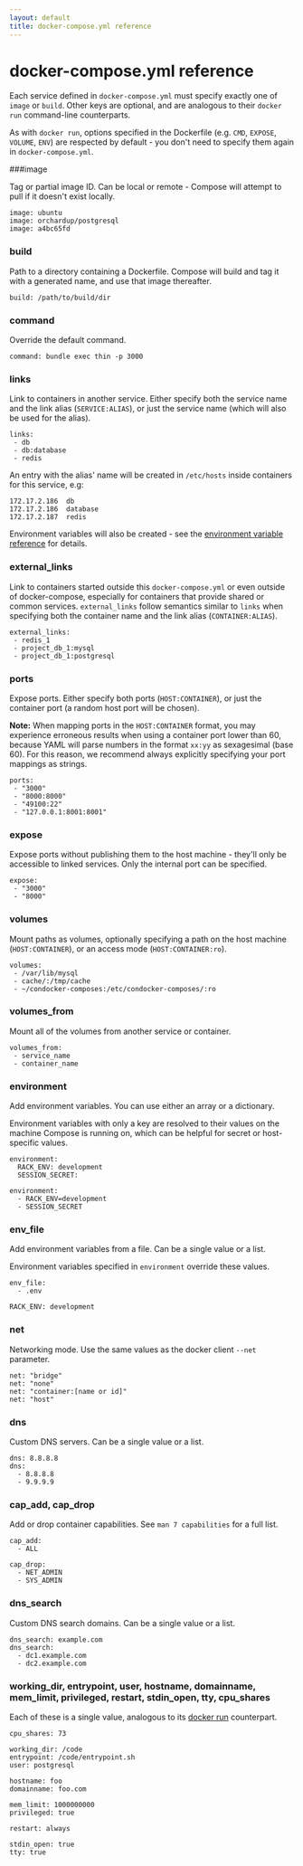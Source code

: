 ```yaml
---
layout: default
title: docker-compose.yml reference
---
```


docker-compose.yml reference
=================

Each service defined in `docker-compose.yml` must specify exactly one of `image` or `build`. Other keys are optional, and are analogous to their `docker run` command-line counterparts.

As with `docker run`, options specified in the Dockerfile (e.g. `CMD`, `EXPOSE`, `VOLUME`, `ENV`) are respected by default - you don't need to specify them again in `docker-compose.yml`.

###image

Tag or partial image ID. Can be local or remote - Compose will attempt to pull if it doesn't exist locally.

```
image: ubuntu
image: orchardup/postgresql
image: a4bc65fd
```

### build

Path to a directory containing a Dockerfile. Compose will build and tag it with a generated name, and use that image thereafter.

```
build: /path/to/build/dir
```

### command

Override the default command.

```
command: bundle exec thin -p 3000
```

<a name="links"></a>
### links

Link to containers in another service. Either specify both the service name and the link alias (`SERVICE:ALIAS`), or just the service name (which will also be used for the alias).

```
links:
 - db
 - db:database
 - redis
```

An entry with the alias' name will be created in `/etc/hosts` inside containers for this service, e.g:

```
172.17.2.186  db
172.17.2.186  database
172.17.2.187  redis
```

Environment variables will also be created - see the [environment variable reference](env.html) for details.

### external_links

Link to containers started outside this `docker-compose.yml` or even outside of docker-compose, especially for containers that provide shared or common services.
`external_links` follow semantics similar to `links` when specifying both the container name and the link alias (`CONTAINER:ALIAS`).

```
external_links:
 - redis_1
 - project_db_1:mysql
 - project_db_1:postgresql
```

### ports

Expose ports. Either specify both ports (`HOST:CONTAINER`), or just the container port (a random host port will be chosen).

**Note:** When mapping ports in the `HOST:CONTAINER` format, you may experience erroneous results when using a container port lower than 60, because YAML will parse numbers in the format `xx:yy` as sexagesimal (base 60). For this reason, we recommend always explicitly specifying your port mappings as strings.

```
ports:
 - "3000"
 - "8000:8000"
 - "49100:22"
 - "127.0.0.1:8001:8001"
```

### expose

Expose ports without publishing them to the host machine - they'll only be accessible to linked services. Only the internal port can be specified.

```
expose:
 - "3000"
 - "8000"
```

### volumes

Mount paths as volumes, optionally specifying a path on the host machine
(`HOST:CONTAINER`), or an access mode (`HOST:CONTAINER:ro`).

```
volumes:
 - /var/lib/mysql
 - cache/:/tmp/cache
 - ~/condocker-composes:/etc/condocker-composes/:ro
```

### volumes_from

Mount all of the volumes from another service or container.

```
volumes_from:
 - service_name
 - container_name
```

### environment

Add environment variables. You can use either an array or a dictionary.

Environment variables with only a key are resolved to their values on the machine Compose is running on, which can be helpful for secret or host-specific values.

```
environment:
  RACK_ENV: development
  SESSION_SECRET:

environment:
  - RACK_ENV=development
  - SESSION_SECRET
```

### env_file

Add environment variables from a file. Can be a single value or a list.

Environment variables specified in `environment` override these values.

```
env_file:
  - .env
```

```
RACK_ENV: development
```

### net

Networking mode. Use the same values as the docker client `--net` parameter.

```
net: "bridge"
net: "none"
net: "container:[name or id]"
net: "host"
```

### dns

Custom DNS servers. Can be a single value or a list.

```
dns: 8.8.8.8
dns:
  - 8.8.8.8
  - 9.9.9.9
```

### cap_add, cap_drop

Add or drop container capabilities.
See `man 7 capabilities` for a full list.

```
cap_add:
  - ALL

cap_drop:
  - NET_ADMIN
  - SYS_ADMIN
```

### dns_search

Custom DNS search domains. Can be a single value or a list.

```
dns_search: example.com
dns_search:
  - dc1.example.com
  - dc2.example.com
```

### working\_dir, entrypoint, user, hostname, domainname, mem\_limit, privileged, restart, stdin\_open, tty, cpu\_shares

Each of these is a single value, analogous to its [docker run](https://docs.docker.com/reference/run/) counterpart.

```
cpu_shares: 73

working_dir: /code
entrypoint: /code/entrypoint.sh
user: postgresql

hostname: foo
domainname: foo.com

mem_limit: 1000000000
privileged: true

restart: always

stdin_open: true
tty: true
```
